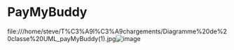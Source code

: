 # PayMyBuddy
file:///home/steve/T%C3%A9l%C3%A9chargements/Diagramme%20de%20classe%20UML_payMyBuddy(1).jpg![image](https://user-images.githubusercontent.com/94161747/221831643-c9004482-a558-48a8-93d9-849a440539a3.png)
